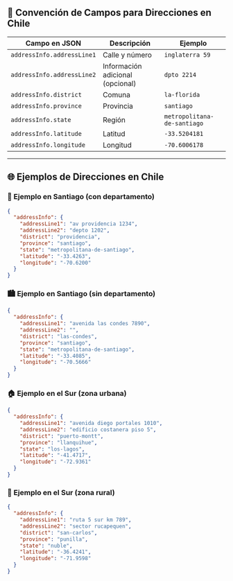 ## 📌 Convención de Campos para Direcciones en Chile

| Campo en JSON       | Descripción | Ejemplo |
|---------------------|------------|---------|
| `addressInfo.addressLine1` | Calle y número | `inglaterra 59` |
| `addressInfo.addressLine2` | Información adicional (opcional) | `dpto 2214` |
| `addressInfo.district` | Comuna | `la-florida` |
| `addressInfo.province` | Provincia | `santiago` |
| `addressInfo.state` | Región | `metropolitana-de-santiago` |
| `addressInfo.latitude` | Latitud | `-33.5204181` |
| `addressInfo.longitude` | Longitud | `-70.6006178` |

---

## 🌐 Ejemplos de Direcciones en Chile

### 🏢 Ejemplo en Santiago (con departamento)
```json
{
  "addressInfo": {
    "addressLine1": "av providencia 1234",
    "addressLine2": "depto 1202",
    "district": "providencia",
    "province": "santiago",
    "state": "metropolitana-de-santiago",
    "latitude": "-33.4263",
    "longitude": "-70.6200"
  }
}
```

### 🏙️ Ejemplo en Santiago (sin departamento)
```json
{
  "addressInfo": {
    "addressLine1": "avenida las condes 7890",
    "addressLine2": "",
    "district": "las-condes",
    "province": "santiago",
    "state": "metropolitana-de-santiago",
    "latitude": "-33.4085",
    "longitude": "-70.5666"
  }
}
```

### 🏠 Ejemplo en el Sur (zona urbana)
```json
{
  "addressInfo": {
    "addressLine1": "avenida diego portales 1010",
    "addressLine2": "edificio costanera piso 5",
    "district": "puerto-montt",
    "province": "llanquihue",
    "state": "los-lagos",
    "latitude": "-41.4717",
    "longitude": "-72.9361"
  }
}
```

### 🌿 Ejemplo en el Sur (zona rural)
```json
{
  "addressInfo": {
    "addressLine1": "ruta 5 sur km 789",
    "addressLine2": "sector rucapequen",
    "district": "san-carlos",
    "province": "punilla",
    "state": "nuble",
    "latitude": "-36.4241",
    "longitude": "-71.9598"
  }
}
```

